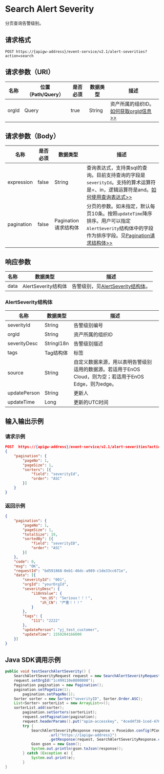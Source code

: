 # Search Alert Severity

分页查询告警级别。

## 请求格式

```
POST https://{apigw-address}/event-service/v2.1/alert-severities?action=search
```

## 请求参数（URI）

| 名称          | 位置（Path/Query） | 是否必须 | 数据类型 | 描述      |
|---------------|------------------|----------|-----------|--------------|
| orgId         | Query            | true     | String    | 资产所属的组织ID。[如何获取orgId信息>>](/docs/api/zh_CN/latest/api_faqs#id-orgid-orgid)                |


## 请求参数（Body）
| 名称 | 是否必须 | 数据类型 | 描述 |
|------|-----------------|-----------|-------------|
| expression         | false    | String   | 查询表达式，支持类sql的查询。目前支持查询的字段是`severityId`。支持的算术运算符是=、in，逻辑运算符是and。[如何使用查询表达式>>](/docs/api/zh_CN/latest/api_faqs.html#id1)|
| pagination     | false     | Pagination请求结构体| 分页的参数。如未指定，默认每页10条。按照`updateTime`降序排序。用户可以指定`AlertSeverity`结构体中的字段作为排序字段。见[Pagination请求结构体>>](/docs/api/zh_CN/latest/overview.html?highlight=pagination#pagination)    |

## 响应参数

| 名称  | 数据类型      | 描述               |
|-------|----------------|---------------------------|
| data | AlertSeverity结构体 | 告警级别，见[AlertSeverity结构体](/docs/api/zh_CN/latest/event/search_alert_severity.html#id4)。|

### AlertSeverity结构体

| 名称  | 数据类型      | 描述               |
|----------------|-----------------------|----------|
| severityId        | String                | 告警级别编号|
| orgId          | String                | 资产所属的组织ID|
| severityDesc   | StringI18n            | 告警级别描述 |
| tags        | Tag结构体          | 标签|
| source | String |自定义数据来源，用以表明告警级别适用的数据源。若适用于EnOS Cloud，则为空；若适用于EnOS Edge，则为edge。|
| updatePerson        | String                | 更新人|
| updateTime    | Long                | 更新的UTC时间



## 输入输出示例

### 请求示例

```json
POST  https://{apigw-address}/event-service/v2.1/alert-severities?action=search&orgId=1c499110e8800000
{
	"pagination": {
		"pageNo": 1,
		"pageSize": 1,
		"sorters": [{
			"field": "severityId",
			"order": "ASC"
		}]
	}
}
```

### 返回示例

```json
{
	"pagination": {
		"pageNo": 1,
		"pageSize": 1,
		"totalSize": 19,
		"sortedBy": [{
			"field": "severityID",
			"order": "ASC"
		}]
	},
	"code": 0,
	"msg": "OK",
	"requestId": "bd591868-0eb1-46dc-a989-c1de33cc671e",
	"data": [{
		"severityId": "001",
		"orgId": "yourOrgId",
		"severityDesc": {
			"i18nValue": {
				"en_US": "Serious！！！",
				"zh_CN": "严重！！！"
			}
		},
		"tags": {
			"111": "2222"
		},
		"updatePerson": "yj_test_customer",
		"updateTime": 1559204166000
	}]
}
```

## Java SDK调用示例

```java
public void testSearchAlertSeverity() {  
    SearchAlertSeverityRequest request = new SearchAlertSeverityRequest();  
    request.setOrgId("1c499110e8800000");  
    Pagination pagination = new Pagination();  
    pagination.setPageSize(1);  
	    pagination.setPageNo(1);  
    Sorter sorter = new Sorter("severityID", Sorter.Order.ASC);  
    List<Sorter> sorterList = new ArrayList<>();  
    sorterList.add(sorter);  
	    pagination.setSorters(sorterList);  
	    request.setPagination(pagination);  
	    request.headerParams().put("apim-accesskey", "4ced4f38-1ced-476e0a446215-a602-4307");  
	    try {  
	        SearchAlertSeverityResponse response = Poseidon.config(PConfig.init().appKey(accessKey).appSecret(secretKey).debug())  
	                .url("https://{apigw-address}")  
	                .getResponse(request, SearchAlertSeverityResponse.class);  
	        Gson gson = new Gson();  
	        System.out.println(gson.toJson(response));  
	    } catch (Exception e) {  
	        System.out.print(e);  
	    }  
}
```
